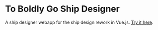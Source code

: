 # To Boldly Go Ship Designer
A ship designer webapp for the ship design rework in Vue.js.
[Try it here](https://onagravitashunt.github.io/ship-designer-new/).
